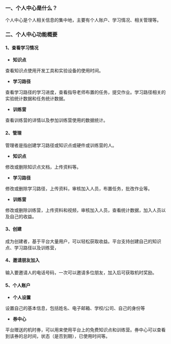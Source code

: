 ### 一、个人中心是什么？

个人中心是个人相关信息的集中地，主要有个人账户、学习情况、相关管理等。

### 二、个人中心功能概要

#### 1、查看学习情况

* **知识点**

查看知识点使用开发工具和实验设备的使用时间。

* **学习路径**

查看学习路径的学习进度，查看指导老师布置的任务，提交作业。学习路径相关的实验统计数据和任务统计数据。

* **训练营**

查看训练营的详情以及参加训练营使用的数据统计。

#### 2、管理

管理者是指创建学习路径或知识点或硬件或训练营的人。

* **知识点**

修改或删除知识点文档，上传资料等。

* **学习路径**

修改或删除学习路径，上传资料，审核加入人员，布置任务，批改作业等。

* **训练营**

修改或删除训练营，上传资料和视频，审核加入人员，查看统计数据，加入人员以及自己的收益。

#### 3、创建

成为创建者，基于平台大量用户，可以轻松获取收益。平台支持创建自己的知识点、学习路径以及训练营，

#### **4、邀请朋友加入**

输入要邀请人的电话号码，一次可以邀请多位朋友，加入后可获取机时奖励。

#### 5、个人账户

* **个人设置**

设置自己的基本信息，包括姓名、电子邮箱、学校/公司、自己的身份等

* **券中心**

平台赠送的机时券，可以用来使用平台上的免费知识点和训练营。券中心可以查看到该券的总时间，状态（是否到期），已使用时间等。

